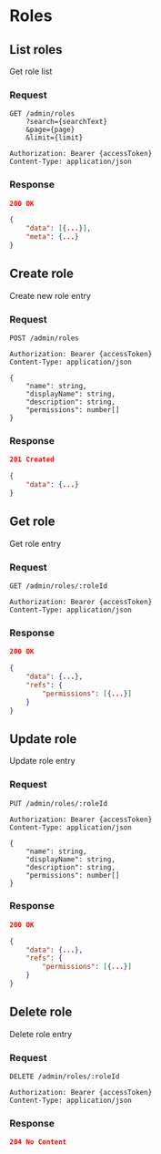# Roles

## List roles

Get role list

### Request

```http
GET /admin/roles
    ?search={searchText}
    &page={page}
    &limit={limit}

Authorization: Bearer {accessToken}
Content-Type: application/json
```

### Response

```json
200 OK

{
    "data": [{...}],
    "meta": {...}
}
```

## Create role

Create new role entry

### Request

```http
POST /admin/roles

Authorization: Bearer {accessToken}
Content-Type: application/json

{
    "name": string,
    "displayName": string,
    "description": string,
    "permissions": number[]
}
```

### Response

```json
201 Created

{
    "data": {...}
}
```

## Get role

Get role entry

### Request

```http
GET /admin/roles/:roleId

Authorization: Bearer {accessToken}
Content-Type: application/json
```

### Response

```json
200 OK

{
    "data": {...},
    "refs": {
        "permissions": [{...}]
    }
}
```

## Update role

Update role entry

### Request

```http
PUT /admin/roles/:roleId

Authorization: Bearer {accessToken}
Content-Type: application/json

{
    "name": string,
    "displayName": string,
    "description": string,
    "permissions": number[]
}
```

### Response

```json
200 OK

{
    "data": {...},
    "refs": {
        "permissions": [{...}]
    }
}
```

## Delete role

Delete role entry

### Request

```http
DELETE /admin/roles/:roleId

Authorization: Bearer {accessToken}
Content-Type: application/json
```

### Response

```json
204 No Content
```
